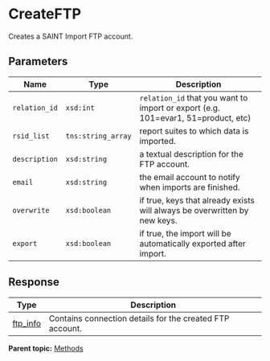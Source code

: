 # CreateFTP

Creates a SAINT Import FTP account.

## Parameters

|Name|Type|Description|
|----|----|-----------|
|`relation_id` |`xsd:int` | `relation_id` that you want to import or export \(e.g. 101=evar1, 51=product, etc\) |
|`rsid_list` |`tns:string_array` | report suites to which data is imported. |
|`description` |`xsd:string` | a textual description for the FTP account. |
|`email` |`xsd:string` | the email account to notify when imports are finished. |
|`overwrite` |`xsd:boolean` | if true, keys that already exists will always be overwritten by new keys. |
|`export` |`xsd:boolean` | if true, the import will be automatically exported after import. |

## Response

| Type | Description |
|--------|---------------|
|[ftp\_info](../data_types/r_ftp_info.md#) | Contains connection details for the created FTP account. |

**Parent topic:** [Methods](../methods/c_saint_methods.md)

